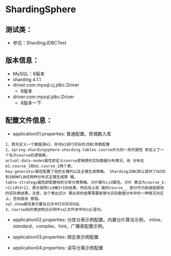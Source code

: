 # ShardingSphere
## 测试类：
- 参见：ShardingJDBCTest

## 版本信息：
- MySQL：8版本
- sharding 4.1.1
- driver:com.mysql.cj.jdbc.Driver
  - 8版本
- driver:com.mysql.jdbc.Driver
  - 8版本一下

## 配置文件信息：
- application01.properties: 普通配置。奇偶数入库
```
1、首先定义一个数据源m1，并对m1进行实际的JDBC参数配置
2、spring.shardingsphere.sharding.tables.course开头的一系列属性 即定义了一个名为course的逻辑表。
actual-data-nodes属性即定义course逻辑表的实际数据分布情况，他 分布在m1.course_1和m1.course_2两个表。
key-generator属性配置了他的主键列以及主键生成策略。 ShardingJDBC默认提供了UUID和SNOWFLAKE两种分布式主键生成策 略。
table-strategy属性即配置他的分库分表策略。分片键为cid属性。分片 算法为course_$->{cid%2+1}，表示按照cid模2+1的结果，然后加上前 面的course__ 部分作为前缀就是他的实际表结果。注意，这个表达式计 算出来的结果需要能够与实际数据分布中的一种情况对应上，否则就会 报错。
sql.show属性表示要在日志中打印实际SQL
3、coursedb的表结构见示例中sql文件夹中的sql语句。
```

- application02.properties: 分库分表示例配置。内置分片算法示例， inline、 standard、complex、hint。广播表配置示例。

- application03.properties: 绑定表示例配置
- application04.properties: 读写分离示例配置


